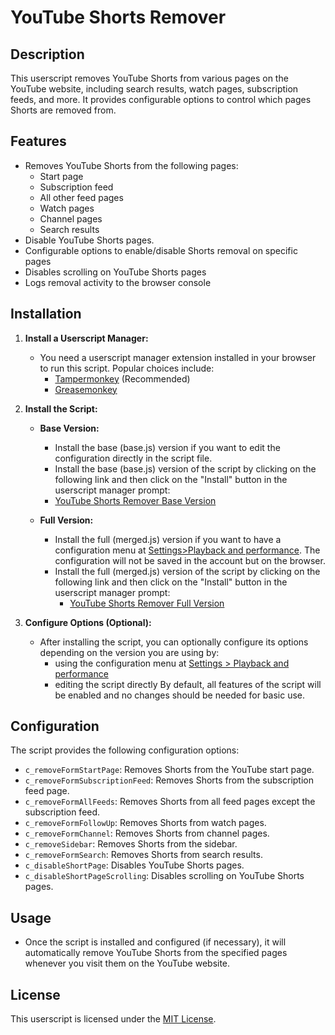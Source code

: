 # YouTube Shorts Remover

## Description

This userscript removes YouTube Shorts from various pages on the YouTube website, including search results, watch pages, subscription feeds, and more. It provides configurable options to control which pages Shorts are removed from.

## Features

- Removes YouTube Shorts from the following pages:
  - Start page
  - Subscription feed
  - All other feed pages
  - Watch pages
  - Channel pages
  - Search results
- Disable YouTube Shorts pages.
- Configurable options to enable/disable Shorts removal on specific pages
- Disables scrolling on YouTube Shorts pages
- Logs removal activity to the browser console

## Installation

1. **Install a Userscript Manager:**
   - You need a userscript manager extension installed in your browser to run this script. Popular choices include:
     - [Tampermonkey](https://www.tampermonkey.net/) (Recommended)
     - [Greasemonkey](https://www.greasespot.net/)

3. **Install the Script:**
   - **Base Version:**
     - Install the base (base.js) version if you want to edit the configuration directly in the script file.
     - Install the base (base.js) version of the script by clicking on the following link and then click on the "Install" button in the userscript manager prompt:
     - [YouTube Shorts Remover Base Version](https://raw.githubusercontent.com/Mr-Comand/youtube-shorts-remover-tampermonkey/main/base.user.js)

   - **Full Version:**
     - Install the full (merged.js) version if you want to have a configuration menu at [Settings>Playback and performance](https://www.youtube.com/account_playback). The configuration will not be saved in the account but on the browser.
     - Install the full (merged.js) version of the script by clicking on the following link and then click on the "Install" button in the userscript manager prompt:
       - [YouTube Shorts Remover Full Version](https://raw.githubusercontent.com/Mr-Comand/youtube-shorts-remover-tampermonkey/main/merrged.user.js)

4. **Configure Options (Optional):**
    - After installing the script, you can optionally configure its options depending on the version you are using by:
        - using the configuration menu at [Settings > Playback and performance](https://www.youtube.com/account_playback)
        - editing the script directly 
    By default, all features of the script will be enabled and no changes should be needed for basic use.

## Configuration

The script provides the following configuration options:

- `c_removeFormStartPage`: Removes Shorts from the YouTube start page.
- `c_removeFormSubscriptionFeed`: Removes Shorts from the subscription feed page.
- `c_removeFormAllFeeds`: Removes Shorts from all feed pages except the subscription feed.
- `c_removeFormFollowUp`: Removes Shorts from watch pages.
- `c_removeFormChannel`: Removes Shorts from channel pages.
- `c_removeSidebar`: Removes Shorts from the sidebar.
- `c_removeFormSearch`: Removes Shorts from search results.
- `c_disableShortPage`: Disables YouTube Shorts pages.
- `c_disableShortPageScrolling`: Disables scrolling on YouTube Shorts pages.

## Usage

- Once the script is installed and configured (if necessary), it will automatically remove YouTube Shorts from the specified pages whenever you visit them on the YouTube website.

## License

This userscript is licensed under the [MIT License](LICENSE).



